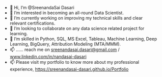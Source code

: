 - 👋 Hi, I’m @SreenandaSai Dasari          
- 👀 I’m interested in becoming an all-round Data Scientist.            
- 🌱 I’m currently working on improving my technical skills and clear relevant certifications.        
- 💞️ I’m looking to collaborate on any data science related project for learning.          
- 💞️ I’m skilled in Python, SQL, MS Excel, Tableau, Machine Learning, Deep Learning, BigQuery, Attribution Modeling (MTA/MMM).  
- 📫 ...... reach me on sreenandasai.dasari@gmail.com / www.linkedin.com/in/nandasai-dasari   
- 📫 Please visit my portfolio to know more about my professional experience, https://sreenandasai-dasari.github.io/Portfolio  
   
 
  
<!---   
SreenandaSai-Dasari/SreenandaSai-Dasari is a ✨ special ✨ repository because its `README.md` (this file) appears on your GitHub profile.
You can click the Preview link to take a look at your changes.
--->

